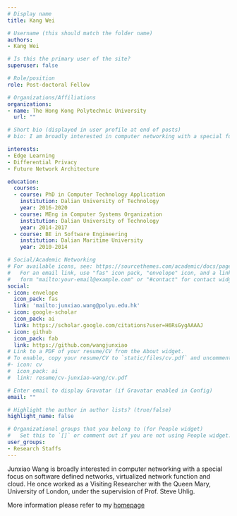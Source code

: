 ```yaml
---
# Display name
title: Kang Wei

# Username (this should match the folder name)
authors:
- Kang Wei

# Is this the primary user of the site?
superuser: false

# Role/position
role: Post-doctoral Fellow

# Organizations/Affiliations
organizations:
- name: The Hong Kong Polytechnic University
  url: ""

# Short bio (displayed in user profile at end of posts)
# bio: I am broadly interested in computer networking with a special focus on software defined networks, virtualized network function and cloud.

interests:
- Edge Learning
- Differential Privacy
- Future Network Architecture

education:
  courses:
  - course: PhD in Computer Technology Application
    institution: Dalian University of Technology
    year: 2016-2020
  - course: MEng in Computer Systems Organization
    institution: Dalian University of Technology
    year: 2014-2017
  - course: BE in Software Engineering
    institution: Dalian Maritime University
    year: 2010-2014

# Social/Academic Networking
# For available icons, see: https://sourcethemes.com/academic/docs/page-builder/#icons
#   For an email link, use "fas" icon pack, "envelope" icon, and a link in the
#   form "mailto:your-email@example.com" or "#contact" for contact widget.
social:
- icon: envelope
  icon_pack: fas
  link: 'mailto:junxiao.wang@polyu.edu.hk'
- icon: google-scholar
  icon_pack: ai
  link: https://scholar.google.com/citations?user=H6RsGygAAAAJ
- icon: github
  icon_pack: fab
  link: https://github.com/wangjunxiao
# Link to a PDF of your resume/CV from the About widget.
# To enable, copy your resume/CV to `static/files/cv.pdf` and uncomment the lines below.
#- icon: cv
#  icon_pack: ai
#  link: resume/cv-junxiao-wang/cv.pdf

# Enter email to display Gravatar (if Gravatar enabled in Config)
email: ""

# Highlight the author in author lists? (true/false)
highlight_name: false

# Organizational groups that you belong to (for People widget)
#   Set this to `[]` or comment out if you are not using People widget.
user_groups:
- Research Staffs
---
```


Junxiao Wang is broadly interested in computer networking with a special focus on software defined networks, virtualized network function and cloud. He once worked as a Visiting Researcher with the Queen Mary, University of London, under the supervision of Prof. Steve Uhlig.

More information please refer to my [homepage](https://jxiao.wang/)

